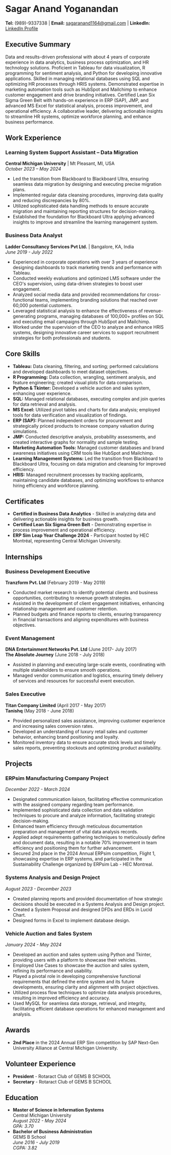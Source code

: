# Sagar Anand Yoganandan

**Tel:** (989)-9337338 | **Email:** sagaranand1164@gmail.com | **LinkedIn:** [LinkedIn Profile](#)

## Executive Summary
Data and results-driven professional with about 4 years of corporate experience in data analytics, business process optimization, and HR technology solutions. Proficient in Tableau for data visualization, R programming for sentiment analysis, and Python for developing innovative applications. Skilled in managing relational databases using SQL and optimizing HR processes through HRIS systems. Demonstrated expertise in marketing automation tools such as HubSpot and Mailchimp to enhance customer engagement and drive branding initiatives. Certified Lean Six Sigma Green Belt with hands-on experience in ERP (SAP), JMP, and advanced MS Excel for statistical analysis, process improvement, and operational efficiency. A collaborative leader, delivering actionable insights to streamline HR systems, optimize workforce planning, and enhance business performance.

## Work Experience
### Learning System Support Assistant – Data Migration  
**Central Michigan University** | Mt Pleasant, MI, USA  
*October 2023 – May 2024*  
- Led the transition from Blackboard to Blackboard Ultra, ensuring seamless data migration by designing and executing precise migration plans.
- Implemented regular data cleansing procedures, improving data quality and reducing discrepancies by 80%.
- Utilized sophisticated data handling methods to ensure accurate migration and maintaining reporting structures for decision-making.
- Established the foundation for Blackboard Ultra applying advanced insights to improve and streamline the learning management system.

### Business Data Analyst  
**Ladder Consultancy Services Pvt Ltd.** | Bangalore, KA, India  
*June 2019 - July 2022*  
- Experienced in corporate operations with over 3 years of experience designing dashboards to track marketing trends and performance with Tableau.
- Conducted weekly evaluations and optimized LMS software under the CEO's supervision, using data-driven strategies to boost user engagement.
- Analyzed social media data and provided recommendations for cross-functional teams, implementing branding solutions that reached over 60,000 potential customers.
- Leveraged statistical analysis to enhance the effectiveness of revenue-generating programs, managing databases of 100,000+ profiles on SQL and executing email campaigns through HubSpot and Mailchimp.
- Worked under the supervision of the CEO to analyze and enhance HRIS systems, designing innovative career services to support recruitment strategies for both professionals and students.

## Core Skills
- **Tableau:** Data cleaning, filtering, and sorting; performed calculations and developed dashboards to meet dataset objectives.
- **R Programming:** Data collection, wrangling, sentiment analysis, and feature engineering; created visual plots for data comparison.
- **Python & Tkinter:** Developed a vehicle auction and sales system, enhancing user experience.
- **SQL:** Managed relational databases, executing complex and join queries for data retrieval and analysis.
- **MS Excel:** Utilized pivot tables and charts for data analysis; employed tools for data verification and visualization of findings.
- **ERP (SAP):** Planned independent orders for procurement and strategically priced products to increase company valuation during simulations.
- **JMP:** Conducted descriptive analysis, probability assessments, and created interactive graphs for normality and sample testing.
- **Marketing Automation Tools:** Managed customer databases and brand awareness initiatives using CRM tools like HubSpot and Mailchimp.
- **Learning Management Systems:** Led the transition from Blackboard to Blackboard Ultra, focusing on data migration and cleansing for improved efficiency.
- **HRIS:** Managed recruitment processes by tracking applicants, maintaining candidate databases, and optimizing workflows to enhance hiring efficiency and workforce planning.

## Certificates
- **Certified in Business Data Analytics** - Skilled in analyzing data and delivering actionable insights for business growth.
- **Certified Lean Six Sigma Green Belt** - Demonstrating expertise in process improvement and operational efficiency.
- **ERP Sim Leap Year Challenge 2024** - Participant hosted by HEC Montréal, representing Central Michigan University.

## Internships
### Business Development Executive  
**Tranzform Pvt. Ltd** (February 2019 - May 2019)  
- Conducted market research to identify potential clients and business opportunities, contributing to revenue growth strategies.
- Assisted in the development of client engagement initiatives, enhancing relationship management and customer retention.
- Planned budgets and finance reports to clients, ensuring transparency in financial transactions and aligning expenditures with business objectives.

### Event Management  
**DNA Entertainment Networks Pvt. Ltd** (June 2017- July 2017)  
**The Absolute Journey** (June 2018 - July 2018)  
- Assisted in planning and executing large-scale events, coordinating with multiple stakeholders to ensure smooth operations.
- Managed vendor communication and logistics, ensuring timely delivery of services and resources for successful event execution.

### Sales Executive  
**Titan Company Limited** (April 2017 - May 2017)  
**Tanishq** (May 2018 - June 2018)  
- Provided personalized sales assistance, improving customer experience and increasing sales conversion rates.
- Developed an understanding of luxury retail sales and customer behavior, enhancing brand positioning and loyalty.
- Monitored inventory data to ensure accurate stock levels and timely sales reports, preventing stockouts and optimizing product availability.

## Projects
### ERPsim Manufacturing Company Project  
*December 2022 - March 2024*  
- Designated communication liaison, facilitating effective communication with the assigned company regarding team performance.
- Implemented sophisticated data collection and data validation techniques to procure and analyze information, facilitating strategic decision-making.
- Enhanced team efficiency through meticulous documentation preparation and management of vital data analysis records.
- Applied adept requirements gathering techniques to meticulously define and document data, resulting in a notable 70% improvement in team efficiency and positioning them for further advancement.
- Secured 2nd place in the 2024 Annual ERPsim competition, Flight 1, showcasing expertise in ERP systems, and participated in the Sustainability Challenge organized by ERPsim Lab - HEC Montreal.

### Systems Analysis and Design Project  
*August 2023 - December 2023*  
- Created planning reports and provided documentation of how strategic decisions should be executed in a Systems Analysis and Design project.
- Created a System Proposal and designed DFDs and ERDs in Lucid Chart.
- Designed forms in Excel to implement database design.

### Vehicle Auction and Sales System  
*January 2024 - May 2024*  
- Developed an auction and sales system using Python and Tkinter, providing users with a platform to showcase their vehicles.
- Employed Use Cases to showcase the auction and sales system, refining its performance and usability.
- Played a pivotal role in developing comprehensive functional requirements that defined the entire system and its future developments, ensuring clarity and alignment with project objectives.
- Utilized process flow techniques to optimize data analysis procedures, resulting in improved efficiency and accuracy.
- Used MySQL for seamless data storage, retrieval, and integrity, facilitating efficient database operations for enhanced management and analysis.

## Awards
- **2nd Place** in the 2024 Annual ERP Sim competition by SAP Next-Gen University Alliance at Central Michigan University.

## Volunteer Experience
- **President** - Rotaract Club of GEMS B SCHOOL
- **Secretary** - Rotaract Club of GEMS B SCHOOL

## Education
- **Master of Science in Information Systems**  
  Central Michigan University  
  *August 2022 - May 2024*  
  *GPA: 3.70*  
- **Bachelor of Business Administration**  
  GEMS B School  
  *June 2016 - July 2019*  
  *CGPA: 3.82*
